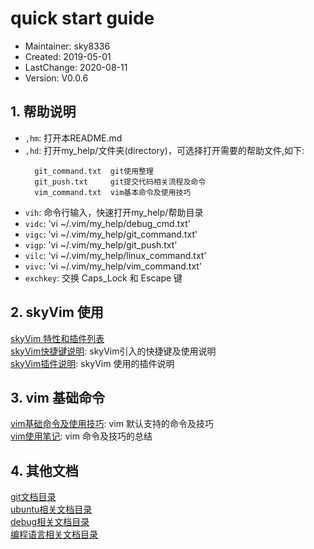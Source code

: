 # quick start guide
- Maintainer: sky8336
-    Created: 2019-05-01
- LastChange: 2020-08-11
-    Version: V0.0.6

## 1. 帮助说明
- `,hm`: 打开本README.md  
- `,hd`: 打开my_help/文件夹(directory)，可选择打开需要的帮助文件,如下:  
  ```
	git_command.txt  git使用整理  
	git_push.txt     git提交代码相关流程及命令  
	vim_command.txt  vim基本命令及使用技巧  
  ```
- `vih`: 命令行输入，快速打开my_help/帮助目录
- `vidc`: 'vi ~/.vim/my_help/debug_cmd.txt'
- `vigc`: 'vi ~/.vim/my_help/git_command.txt'
- `vigp`: 'vi ~/.vim/my_help/git_push.txt'
- `vilc`: 'vi ~/.vim/my_help/linux_command.txt'
- `vivc`: 'vi ~/.vim/my_help/vim_command.txt'
- `exchkey`: 交换 Caps_Lock 和 Escape 键  

## 2. skyVim 使用
[skyVim 特性和插件列表](https://github.com/sky8336/skyVim/blob/master/my_help/skyVim_feature_and_plugin_list.md)<br/>
[skyVim快捷键说明](https://github.com/sky8336/skyVim/blob/master/my_help/skyVim_shortcut_key.md): skyVim引入的快捷键及使用说明<br/>
[skyVim插件说明](https://github.com/sky8336/skyVim/blob/master/my_help/skyVim_plugin_instructions.md): skyVim 使用的插件说明<br/>

## 3. vim 基础命令   
[vim基础命令及使用技巧](https://github.com/sky8336/skyVim/blob/master/my_help/vim/vim_command.md): vim 默认支持的命令及技巧<br/>
[vim使用笔记](https://github.com/sky8336/skyVim/blob/master/my_help/vim/vim_usage_ref.md): vim 命令及技巧的总结<br/>


## 4. 其他文档
[git文档目录](https://github.com/sky8336/skyVim/tree/master/my_help/git)<br/>
[ubuntu相关文档目录](https://github.com/sky8336/skyVim/tree/master/my_help/ubuntu)<br/>
[debug相关文档目录](https://github.com/sky8336/skyVim/tree/master/my_help/debug)<br/>
[编程语言相关文档目录](https://github.com/sky8336/skyVim/tree/master/my_help/program_language)<br/>
